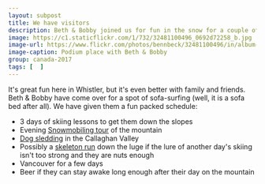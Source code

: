 ```yaml
---
layout: subpost
title: We have visitors
description: Beth & Bobby joined us for fun in the snow for a couple of weeks
image: https://c1.staticflickr.com/1/732/32481100496_0692d72258_b.jpg
image-url: https://www.flickr.com/photos/bennbeck/32481100496/in/album-72157675534525443/
image-caption: Podium place with Beth & Bobby
group: canada-2017
tags: [  ]
---
```


It's great fun here in Whistler, but it's even better with family and friends. Beth & Bobby have come over for a spot of sofa-surfing (well, it is a sofa bed after all).
We have given them  a fun packed schedule:

- 3 days of skiing lessons to get them down the slopes
- Evening [Snowmobiling tour](https://www.canadianwilderness.com/fondue/) of the mountain
- [Dog sledding](https://www.canadianwilderness.com/dogsled/) in the Callaghan Valley
- Possibly a [skeleton run](http://www.whistlersportlegacies.com/activities/skeleton) down the luge if the lure of another day's skiing isn't too strong and they are nuts enough
- Vancouver for a few days
- Beer if they can stay awake long enough after their day on the mountain